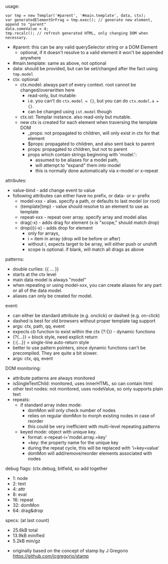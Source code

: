 usage:
```
var tmp = new Templar('#parent', '#main.template', data, ctx);
var generatedElementOrFrag = tmp.exec(); // generate new element, append to "parent"
data.someValue = 4;
tmp.recalc(); // refresh generated HTML, only changing DOM when necessary.
```
* #parent: this can be any valid querySelector string or a DOM Element
  * optional, if it doesn't resolve to a valid element it won't be appended anywhere
* #main.template: same as above, not optional
* data: should be provided, but can be set/changed after the fact using `tmp.model`
* ctx: optional
  * ctx.model: always part of every context. root cannot be changed/overwritten here
    * read-only, but mutable: 
    * i.e. you can't do `ctx.model = {}`, but you can do `ctx.model.a = {}`.
    * can be changed using `ist.model` though
  * ctx.ist: Templar instance. also read-only but mutable.
  * new ctx is created for each element when traversing the template DOM
    * _props: not propagated to children, will only exist in ctx for that element
    * $props: propagated to children, and also sent back to parent
    * props: propagated to children, but not to parent
    * props which contain strings beginning with 'model.':
      * assumed to be aliases for a model path, 
      * will attempt to "expand" them into model
      * this is normally done automatically via x-model or x-repeat

attributes:
* value-bind - add change event to value
* following attributes can either have no prefix, or data- or x- prefix
  * model-xxx - alias. specify a path, or defaults to last model (or root)
  * (template|tmp) - value should resolve to an element to use as template
  * repeat-xxx - repeat over array. specify array and model alias
  * drag(-x) - adds drag for element (x is "scope," should match drop)
  * drop(i)(-x) - adds drop for element
    * only for arrays, 
    * i = item in array (drop will be before or after)
    * without i, expects target to be array, will either push or unshift
    * scope is optional. if blank, will match all drags as above


patterns:
* double curlies: {{ ... }}
* starts at the ctx level
* main data model is always "model"
* when repeating or using model-xxx, you can create aliases for any part or all of the data model.
* aliases can only be created for model.

event:
* can either be standard attribute (e.g. onclick) or dashed (e.g. on-click)
* dashed is best for old browsers without proper template tag support
* args: ctx, path, qq, event
* expects cb function to exist within the ctx
{?:{}} - dynamic functions
* {?{...}} = block style, need explicit return
* {:{...}} = single-line auto-return style
* better to use pattern pointers, since dynamic functions can't be precompiled. They are quite a bit slower.
* args: ctx, qq, event

DOM monitoring:
* attribute patterns are always monitored
* isSingleTextChild: monitored, uses innerHTML, so can contain html
* other text nodes: not monitored, uses nodeValue, so only supports plain text
* repeats:
  * if standard array index mode:
    * domMon will only check number of nodes
    * relies on regular domMon to morph existing nodes in case of reorder
    * this could be very inefficient with multi-level repeating patterns
  * keyed mode: object with unique key. 
    * format: x-repeat-i='model.array.=key'
    * =key: the property name for the unique key
    * during the repeat cycle, this will be replaced with 'i=key=value'
    * domMon will add/remove/reorder elements associated with nodes


debug flags: (ctx.debug, bitfield, so add together
* 1: node
* 2: text
* 4: attr
* 8: eval
* 16: repeat
* 32: domMon
* 64: drag&drop

specs: (at last count)
* 25.6kB total
* 13.9kB minified
* 5.2kB min/gz

- originally based on the concept of stamp by J Gregorio https://github.com/jcgregorio/stamp